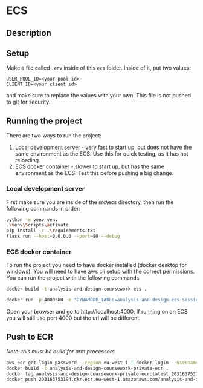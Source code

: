 # ECS
## Description

## Setup
Make a file called `.env` inside of this `ecs` folder. Inside of it, put two values:
```
USER_POOL_ID=<your pool id>
CLIENT_ID=<your client id>
```
and make sure to replace the values with your own. This file is not pushed to git for security.

## Running the project
There are two ways to run the project:
1. Local development server - very fast to start up, but does not have the same environment as the ECS. Use this for quick testing, as it has hot reloading.
2. ECS docker container - slower to start up, but has the same environment as the ECS. Test this before pushing a big change.

### Local development server
First make sure you are inside of the src\ecs directory, then run the following commands in order:
```bash
python -m venv venv
.\venv\Scripts\activate
pip install -r .\requirements.txt
flask run --host=0.0.0.0 --port=80 --debug
```

### ECS docker container
To run the project you need to have docker installed (docker desktop for windows).
You will need to have aws cli setup with the correct permissions.
You can run the project with the following commands:
```bash
docker build -t analysis-and-design-coursework-ecs .
```
```bash
docker run -p 4000:80 -e "DYNAMODB_TABLE=analysis-and-design-ecs-session-table" -e "FRIDGE_MGR_ARN=arn:aws:lambda:eu-west-1:203163753194:function:FfSmartAppTheOneWeAreWork-AnalysisAndDesignFridgeM-JGnzKOPDBYoi" -e "ORDER_MGR_ARN=arn:aws:lambda:eu-west-1:203163753194:function:FfSmartAppTheOneWeAreWork-AnalysisAndDesignOrdersM-Q5wAIRISq5SD" -e "USER_MGR_ARN=arn:aws:lambda:eu-west-1:203163753194:function:FfSmartAppTheOneWeAreWork-AnalysisAndDesignUsersMg-AzDLX5oyzz1y" -e "HEALTH_REPORT_MGR_ARN=arn:aws:lambda:eu-west-1:203163753194:function:FfSmartAppTheOneWeAreWork-AnalysisAndDesignHealthR-Fhf8nl7TD4Dl" -e "TOKEN_MGR_ARN=arn:aws:lambda:eu-west-1:203163753194:function:FfSmartAppTheOneWeAreWork-AnalysisAndDesignTokenMg-Iw77qKeVW3Yn" analysis-and-design-coursework-ecs
```
Open your browser and go to http://localhost:4000.
If running on an ECS you will still use port 4000 but the url will be different.

## Push to ECR
_Note: this must be build for arm processors_
```bash
aws ecr get-login-password --region eu-west-1 | docker login --username AWS --password-stdin 203163753194.dkr.ecr.eu-west-1.amazonaws.com
docker build -t analysis-and-design-coursework-private-ecr .
docker tag analysis-and-design-coursework-private-ecr:latest 203163753194.dkr.ecr.eu-west-1.amazonaws.com/analysis-and-design-coursework-private-ecr:latest
docker push 203163753194.dkr.ecr.eu-west-1.amazonaws.com/analysis-and-design-coursework-private-ecr:latest
```
